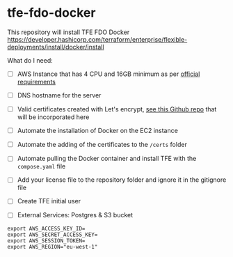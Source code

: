 # tfe-fdo-docker
This repository will install TFE FDO Docker https://developer.hashicorp.com/terraform/enterprise/flexible-deployments/install/docker/install



What do I need:

- [ ] AWS Instance that has 4 CPU and 16GB minimum as per [official requirements](https://developer.hashicorp.com/terraform/enterprise/replicated/architecture/reference-architecture/aws#terraform-enterprise-server-ec2-via-auto-scaling-group)
- [ ] DNS hostname for the server
- [ ] Valid certificates created with Let's encrypt, [see this Github repo](https://github.com/dlavric/create-certificates) that will be incorporated here
- [ ] Automate the installation of Docker on the EC2 instance
- [ ] Automate the adding of the certificates to the `/certs` folder
- [ ] Automate pulling the Docker container and install TFE with the `compose.yaml` file
- [ ] Add your license file to the repository folder and ignore it in the gitignore file 
- [ ] Create TFE initial user
- [ ] External Services: Postgres & S3 bucket 






```shell
export AWS_ACCESS_KEY_ID=
export AWS_SECRET_ACCESS_KEY=
export AWS_SESSION_TOKEN=
export AWS_REGION="eu-west-1" 
```